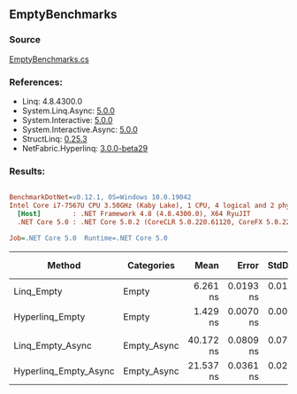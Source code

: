 ﻿## EmptyBenchmarks

### Source
[EmptyBenchmarks.cs](../NetFabric.Hyperlinq.Benchmarks/Benchmarks/EmptyBenchmarks.cs)

### References:
- Linq: 4.8.4300.0
- System.Linq.Async: [5.0.0](https://www.nuget.org/packages/System.Linq.Async/5.0.0)
- System.Interactive: [5.0.0](https://www.nuget.org/packages/System.Interactive/5.0.0)
- System.Interactive.Async: [5.0.0](https://www.nuget.org/packages/System.Interactive.Async/5.0.0)
- StructLinq: [0.25.3](https://www.nuget.org/packages/StructLinq/0.25.3)
- NetFabric.Hyperlinq: [3.0.0-beta29](https://www.nuget.org/packages/NetFabric.Hyperlinq/3.0.0-beta29)

### Results:
``` ini

BenchmarkDotNet=v0.12.1, OS=Windows 10.0.19042
Intel Core i7-7567U CPU 3.50GHz (Kaby Lake), 1 CPU, 4 logical and 2 physical cores
  [Host]        : .NET Framework 4.8 (4.8.4300.0), X64 RyuJIT
  .NET Core 5.0 : .NET Core 5.0.2 (CoreCLR 5.0.220.61120, CoreFX 5.0.220.61120), X64 RyuJIT

Job=.NET Core 5.0  Runtime=.NET Core 5.0  

```
|                Method |  Categories |      Mean |     Error |    StdDev | Ratio | Gen 0 | Gen 1 | Gen 2 | Allocated |
|---------------------- |------------ |----------:|----------:|----------:|------:|------:|------:|------:|----------:|
|            Linq_Empty |       Empty |  6.261 ns | 0.0193 ns | 0.0151 ns |  1.00 |     - |     - |     - |         - |
|       Hyperlinq_Empty |       Empty |  1.429 ns | 0.0070 ns | 0.0054 ns |  0.23 |     - |     - |     - |         - |
|                       |             |           |           |           |       |       |       |       |           |
|      Linq_Empty_Async | Empty_Async | 40.172 ns | 0.0809 ns | 0.0717 ns |  1.00 |     - |     - |     - |         - |
| Hyperlinq_Empty_Async | Empty_Async | 21.537 ns | 0.0361 ns | 0.0282 ns |  0.54 |     - |     - |     - |         - |

